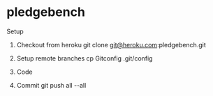pledgebench
===========

Setup

1. Checkout from heroku
  git clone git@heroku.com:pledgebench.git

2. Setup remote branches
  cp Gitconfig .git/config

3. Code

4. Commit
  git push all --all
